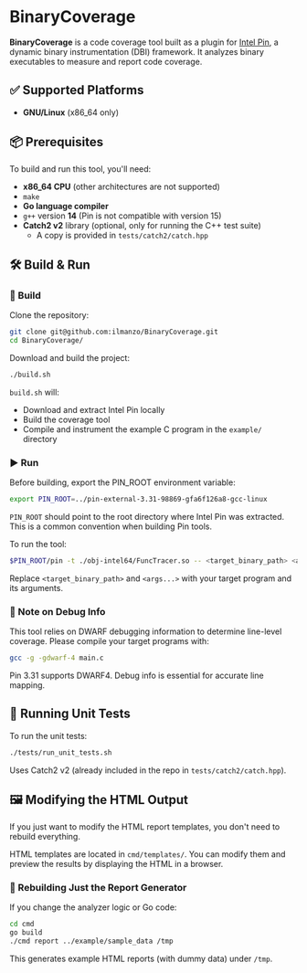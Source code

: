 # BinaryCoverage

**BinaryCoverage** is a code coverage tool built as a plugin for
[Intel Pin][pin], a dynamic binary instrumentation (DBI) framework.
It analyzes binary executables to measure and report code coverage.

[pin]: https://www.intel.com/content/www/us/en/developer/articles/tool/pin-a-dynamic-binary-instrumentation-tool.html

## ✅ Supported Platforms

- **GNU/Linux** (x86_64 only)


## 📦 Prerequisites

To build and run this tool, you'll need:

- **x86_64 CPU** (other architectures are not supported)
- `make`
- **Go language compiler**
- `g++` version **14** (Pin is not compatible with version 15)
- **Catch2 v2** library (optional, only for running the C++ test suite)
  - A copy is provided in `tests/catch2/catch.hpp`


## 🛠️ Build & Run

### 🔧 Build

Clone the repository:

```bash
git clone git@github.com:ilmanzo/BinaryCoverage.git
cd BinaryCoverage/
```

Download and build the project:

```bash
./build.sh
```

`build.sh` will:
- Download and extract Intel Pin locally
- Build the coverage tool
- Compile and instrument the example C program in the `example/` directory

### ▶️ Run

Before building, export the PIN_ROOT environment variable:

```bash
export PIN_ROOT=../pin-external-3.31-98869-gfa6f126a8-gcc-linux
```

`PIN_ROOT` should point to the root directory where Intel Pin was extracted.
This is a common convention when building Pin tools.

To run the tool:

```bash
$PIN_ROOT/pin -t ./obj-intel64/FuncTracer.so -- <target_binary_path> <args...>
```

Replace ``<target_binary_path>`` and ``<args...>`` with your target program and
its arguments.

### 📎 Note on Debug Info

This tool relies on DWARF debugging information to determine line-level
coverage. Please compile your target programs with:

```bash
gcc -g -gdwarf-4 main.c
```

Pin 3.31 supports DWARF4. Debug info is essential for accurate line mapping.

## 🧪 Running Unit Tests

To run the unit tests:

```bash
./tests/run_unit_tests.sh
```

Uses Catch2 v2 (already included in the repo in `tests/catch2/catch.hpp`).

## 🖼️ Modifying the HTML Output

If you just want to modify the HTML report templates, you don't need to rebuild
everything.

HTML templates are located in `cmd/templates/`. You can modify them and
preview the results by displaying the HTML in a browser.

### 🔄 Rebuilding Just the Report Generator

If you change the analyzer logic or Go code:

```bash
cd cmd
go build
./cmd report ../example/sample_data /tmp
```

This generates example HTML reports (with dummy data) under `/tmp`.
